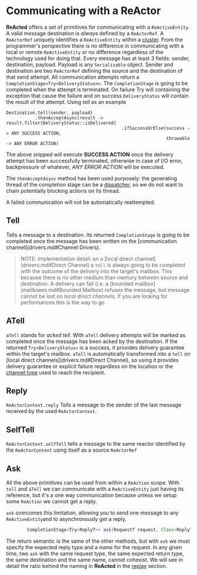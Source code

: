 # Communicating with a ReActor

**ReActed** offers a set of primitives for communicating with a `ReActiveEntity`. A valid message destination is
*always* defined by a `ReActorRef`. A `ReActorRef` uniquely identifies a `ReActiveEntity` within a [cluster](clustering.md).
From the programmer's perspective there is no difference in communicating with a local or remote `ReActiveEntity` or
no difference regardless of the technology used for doing that. Every message has at least 3 fields: sender, destination, payload.
Payload is any `Serializable` object. Sender and destination are two `ReActorRef` defining the source and the destination
of that send attempt. All communication attempts return a `CompletionStage<Try<DeliveryStatus>>`.
The `CompletionStage` is going to be completed when the attempt is terminated. On failure Try will containing the
exception that cause the failure and on success `DeliveryStatus` will contain the result of the attempt.
Using *tell* as an example

```
Destination.tell(sender, payload)
           .thenAcceptAsync(result -> result.filter(DeliveryStatus::isDelivered)
                                            .ifSuccessOrElse(success -> ANY SUCCESS ACTION,
                                                             throwable -> ANY ERROR ACTION)
```
The above snipped will execute **SUCCESS ACTION** once the delivery attempt has been successfully terminated,
otherwise in case of I/O error, backpressure of whatever, *ANY ERROR ACTION* will be executed.

The `thenAcceptAsync` method has been used purposely: the generating thread of the completion stage can be a [dispatcher](dispatcher.md),
so we do not want to chain potentially blocking actions on its thread.

A failed communication will not be automatically reattempted.
 
## Tell

Tells a message to a destination. Its returned `CompletionStage` is going to be completed once the message has been
*written* on the [communication channel](drivers.md#Channel Drivers).

> NOTE: Implementation detail: on a [local direct channel](drivers.md#Direct Channel) a `tell` is always going to be
> completed with the outcome of the delivery into the target's mailbox. This because there is no other medium than memory
> between source and destination. A delivery can fail (i.e. a [bounded mailbox](mailboxes.md#Bounded Mailbox) refuses the message,
> but message cannot be lost on *local direct channels*. If you are looking for performances this is the way to go

## ATell

`aTell` stands for *acked tell*. With `aTell` delivery attempts will be marked as completed once the message has been
acked by the destination. If the returned `Try<DeliveryStatus>` is a success, it provides delivery guarantee within the
target's mailbox. `aTell` is automatically transformed into a `tell` on [local direct channels](drivers.md#Direct Channel),
so using it provides delivery guarantee or explicit failure regardless on the location or the [channel type](drivers.md) used to reach
the recipient.

## Reply
`ReActorContext.reply` Tells a message to the sender of the last message received by the used `ReActorContext`. 
## SelfTell
`ReActorContext.selfTell` tells a message to the same reactor identified by the `ReActorContext` using itself as a
source `ReActorRef`
## Ask

All the above primitives can be used from within a `ReAction` scope. With `tell` and `aTell` we can communicate with a
`ReActiveEntity` just having its reference, but it's a one way communication because unless we setup some `ReAction` we
cannot get a reply.

`ask` overcomes this limitation, allowing you to send one message to any `ReActiveEntity`and to asynchronously get a reply.

```java <ReplyT extends Serializable, RequestT extends Serializable>
        CompletionStage<Try<ReplyT>> ask(RequestT request, Class<ReplyT> expectedReply, String requestName)
```
The return semantic is the same of the other methods, but with `ask` we must specify the expected reply type and a
*name* for the request. In any given time, two `ask` with the same request type, the same expected return type,
the same destination and the same name, cannot cohexist. We will see in detail the ratio behind the naming in **ReActed**
in the [replay](replay.md) section.  
